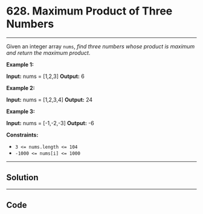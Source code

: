 # 628. Maximum Product of Three Numbers

---

Given an integer array `nums`, _find three numbers whose product is maximum and return the maximum product_.

 

**Example 1:**


**Input:** nums = [1,2,3]
**Output:** 6


**Example 2:**


**Input:** nums = [1,2,3,4]
**Output:** 24


**Example 3:**


**Input:** nums = [-1,-2,-3]
**Output:** -6


 

**Constraints:**

  * `3 <= nums.length <= 104`
  * `-1000 <= nums[i] <= 1000`

---

## Solution



---

## Code
```python


```